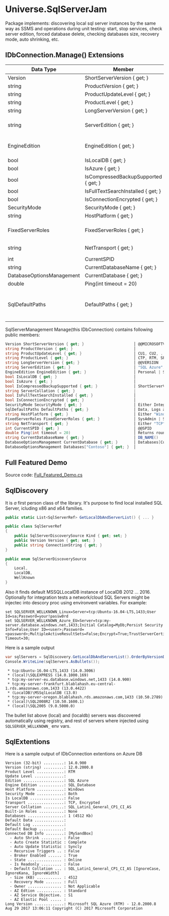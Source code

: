 # Universe.SqlServerJam
Package implements: discovering local sql server instances by the same way as SSMS and operations during unit testing: start, stop services, check server edition, forced database delete, checking databases size, recovery mode, auto shrinking, etc.

## IDbConnection.Manage() Extensions

| Data Type | Member | comments |
|-----------|--------|----------|
| Version | ShortServerVersion { get; } | @@MICROSOFTVERSION |
| string | ProductVersion { get; } |
| string | ProductUpdateLevel { get; } | CU1, CU2, ... |
| string | ProductLevel { get; } | CTP, RTM, SP1, SP2, ... |
| string | LongServerVersion { get; } | @@VERSION |
| string    | ServerEdition { get; } | "SQL Azure", "Express Edition", "Developer Edition", "Enterprise Edition", ...
| EngineEdition | EngineEdition { get; }| Personal, Standard, Exterprise, Express, SqlDatabase, SqlDataWarehouse |
| bool | IsLocalDB { get; } |
| bool | IsAzure { get; } |
| bool | IsCompressedBackupSupported { get; } | ShortServerVersion.Major >= 10 && EngineEdition == Enterprise |
| bool | IsFullTextSearchInstalled { get; } |
| bool | IsConnectionEncrypted { get; } |
| SecurityMode| SecurityMode { get; } | IntegratedOnly, Both |
| string | HostPlatform { get; } | "Windows", "Linux" |
| FixedServerRoles | FixedServerRoles { get; } | SysAdmin, SetupAdmin, ServerAdmin, SecurityAdmin, ProcessAdmin, ... |
| string | NetTransport { get; } | "TCP", "Shared Memory", "Named Pipe" |
| int | CurrentSPID | @@SPID { get; } |
| string | CurrentDatabaseName { get; } | DB_NAME() |
| DatabaseOptionsManagement | CurrentDatabase { get; } | .Databases[CurrentDatabaseName] |
| double | Ping(int timeout = 20) | returns roundtrip duration |
| SqlDefaultPaths | DefaultPaths { get; } | Data, Logs and Backups default folder. By default SQL Server process has permissions to this folders only. Not applicable for Azure |

SqlServerManagement Manage(this IDbConnection) contains following public members:
```csharp
Version ShortServerVersion { get; }                      │ @@MICROSOFTVERSION
string ProductVersion { get; }                           │ 
string ProductUpdateLevel { get; }                       │ CU1, CU2, ... 
string ProductLevel { get; }                             │ CTP, RTM, SP1, SP2, ... 
string LongServerVersion { get; }                        │ @@VERSION 
string ServerEdition { get; }                            │ "SQL Azure", "Express Edition", "Developer Edition", "Enterprise Edition", ...
EngineEdition EngineEdition { get; }                     │ Personal | Standard | Exterprise | Express | SqlDatabase | SqlDataWarehouse
bool IsLocalDB { get; }                                  │
bool IsAzure { get; }                                    │
bool IsCompressedBackupSupported { get; }                │ ShortServerVersion.Major >= 10 && EngineEdition == Enterprise 
string ServerCollation { get; }                          |
bool IsFullTextSearchInstalled { get; }                  │
bool IsConnectionEncrypted { get; }                      │
SecurityMode SecurityMode { get; }                       │ Either IntegratedOnly or Both
SqlDefaultPaths DefaultPaths { get; }                    │ Data, Logs and Backups default folder. Not applicable for Azure DB
string HostPlatform { get; }                             │ Either "Windows" or "Linux"
FixedServerRoles FixedServerRoles { get; }               │ SysAdmin | SetupAdmin | ServerAdmin, ...
string NetTransport { get; }                             │ Either "TCP", "Shared Memory" or "Named Pipe" 
int CurrentSPID { get; }                                 │ @@SPID
double Ping(int timeout = 20)                            │ Returns roundtrip duration in seconds
string CurrentDatabaseName { get; }                      │ DB_NAME() 
DatabaseOptionsManagement CurrentDatabase { get; }       │ Databases[CurrentDatabaseName] 
DatabaseOptionsManagement Databases["Contoso"] { get; }  │
```


## Full Featured Demo
Source code: [Full_Featured_Demo.cs](https://github.com/devizer/Universe.SqlServerJam/blob/master/Universe.SqlServerJam/Universe.SqlServerJam.Tests/Full_Featured_Demo.cs)

## SqlDiscovery
It is *a* first person class of the library.
It's purpose to find local installed SQL Server, icluding x86 and x64 families.
```csharp
public static List<SqlServerRef> GetLocalDbAndServerList() { ... }

public class SqlServerRef
{
    public SqlServerDiscoverySource Kind { get; set; }
    public Version Version { get; set; }
    public string ConnectionString { get; }
}

public enum SqlServerDiscoverySource
{
    Local,
    LocalDB,
    WellKnown
}

```

Also it finds default MSSQLLocalDB instance of LocalDB 2012 ... 2016.
Optionally for integration tests a network/cloud SQL Servers might be injectec into descory proc using environvent variables. For example:
```
set SQLSERVER_WELLKNOWN_Linux=Server=tcp:Ubuntu-16.04-LTS,1433;User Id=sa;Password=your!passw0rd
set SQLSERVER_WELLKNOWN_Azure_EU=Server=tcp:my-server.database.windows.net,1433;Initial Catalog=MyDb;Persist Security Info=False;User ID=<user>;Password=<password>;MultipleActiveResultSets=False;Encrypt=True;TrustServerCertificate=False;Connection Timeout=30;
```

Here is a sample output
```cs
var sqlServers = SqlDiscovery.GetLocalDbAndServerList().OrderByVersionDesc().ToList();
Console.WriteLine(sqlServers.AsBullets());
```

```
 * tcp:Ubuntu-16.04-LTS,1433 (14.0.3006)
 * (local)\SQLEXPRESS (14.0.1000.169)
 * tcp:my-server-eu.database.windows.net,1433 (14.0.900)
 * tcp:my-server-frankfurt.blablahash.eu-central-1.rds.amazonaws.com,1433 (13.0.4422)
 * (LocalDB)\MSSqlLocalDB (13.0)
 * tcp:my-server-oregon.blablahash.rds.amazonaws.com,1433 (10.50.2789)
 * (local)\SQL2008R2 (10.50.1600.1)
 * (local)\SQL2005 (9.0.5000.0)
```

The bullet list above (local) and (localdb) servers was discovered automatically using registry, and rest of servers where injected using `SQLSERVER_WELLKNOWN_` env vars.

## SqlExtentions
Here is a sample output of IDbConnection extentions on Azure DB
```
Version (32-bit) .........: 14.0.900
Version (string) .........: 12.0.2000.8
Product Level ............: RTM
Update Level .............: 
Edition ..................: SQL Azure
Engine Edition ...........: SQL_Database
Host Platform ............: Windows
Security Mode ............: Both
Is LocalDB ...............: False
Transport ................: TCP, Encrypted
Server Collation .........: SQL_Latin1_General_CP1_CI_AS
Built-in Roles ...........: None
Databases ................: 1 (4512 Kb)
Default Data .............: 
Default Log ..............: 
Default Backup ...........: 
Connected DB Info ........: [MySandBox]
  - Auto Shrink ......... : False
  - Auto Create Statistic : Complete
  - Auto Update Statistic : Syncly
  - Recursive Triggers .. : False
  - Broker Enabled ...... : True
  - State ............... : Online
  - Is Readonly ......... : False
  - Default Collation ... : SQL_Latin1_General_CP1_CI_AS [IgnoreCase, IgnoreKana, IgnoreWidth]
  - Size (KB) ........... : 4512
  - Recovery Mode ....... : Full
  - Owner ............... : Not Applicable
  - AZ Edtion ........... : Standard
  - AZ Service Objective. : S1
  - AZ Elastic Pool ..... : 
Long Version .............: Microsoft SQL Azure (RTM) - 12.0.2000.8 Aug 29 2017 13:06:11 Copyright (C) 2017 Microsoft Corporation 
```
